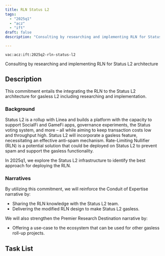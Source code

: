 ```yaml
---
title: RLN Status L2
tags:
  - "2025q1"
  - "acz"
  - "ift"
draft: false
description: "Consulting by researching and implementing RLN for Status L2 architecture"

---
```


`vac:acz:ift:2025q2-rln-status-l2`

Consulting by researching and implementing RLN for Status L2 architecture
## Description
This commitment entails the integrating the RLN to the Status L2 architecture 
for gasless L2 including researching and implementation. 

### Background
Status L2 is a rollup with Linea and builds a platform with the capacity 
to support SocialFi and GameFi apps, governance experiments, the Status voting system, and more
 – all while aiming to keep transaction costs low and throughput high. 
Status L2 will incorporate a gasless feature, necessitating an effective anti-spam mechanism. 
Rate-Limiting Nullifier (RLN) is a potential solution that could be deployed on Status L2 
to prevent spam and support the gasless functionality. 


In 2025q1, we explore the Status L2 infrastructure to identify the best approach for deploying the RLN. 

### Narratives
 By utilizing this commitment, we will reinforce the Conduit of Expertise narrative by:
* Sharing the RLN knowledge with the Status L2 team.
* Delivering the modified RLN design to make Status L2 gasless. 

We will also strengthen the Premier Research Destination narrative by:
* Offering a use-case to the ecosystem that can be used for other gasless roll-up projects.  

## Task List